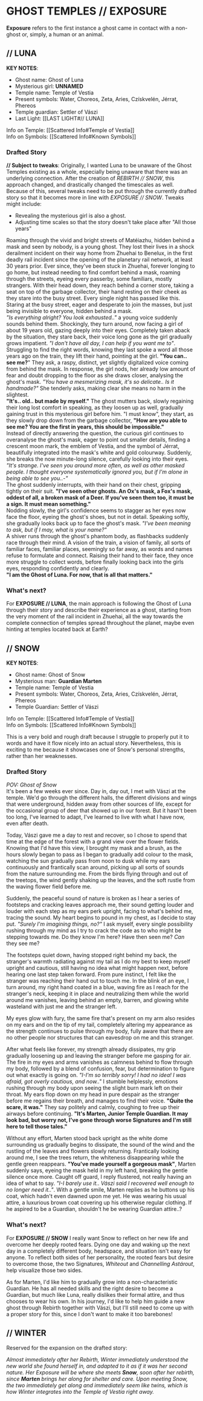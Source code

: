 # GHOST TEMPLES // EXPOSURE  
**Exposure** refers to the first instance a ghost came in contact with a non-ghost or, simply, a human or an animal.

## // LUNA
**KEY NOTES**:  
- Ghost name: Ghost of Luna  
- Mysterious girl: **UNNAMED**
- Temple name: Temple of Vestia
- Present symbols: Water, Choreos, Zeta, Aries, Czískvelén, Jérrat, Phereos  
- Temple guardian: Settler of Vászi
- Last Light: [[LAST LIGHT#// LUNA]]

Info on Temple: [[Scattered Info#Temple of Vestia]] \
Info on Symbols: [[Scattered Info#Known Symbols]]
### Drafted Story
**// Subject to tweaks**: Originally, I wanted Luna to be unaware of the Ghost Temples existing as a whole, especially being unaware that there was an underlying connection. After the creation of *REBIRTH // SNOW*, this approach changed, and drastically changed the timescales as well. Because of this, several tweaks need to be put through the currently drafted story so that it becomes more in line with *EXPOSURE // SNOW*. Tweaks might include:
- Revealing the mysterious girl is also a ghost.
- Adjusting time scales so that the story doesn't take place after "All those years"

Roaming through the vivid and bright streets of Matéiazhu, hidden behind a mask and seen by nobody, is a young ghost. They lost their lives in a shock derailment incident on their way home from Zhuehai to Benelux, in the first deadly rail incident since the opening of the planetary rail network, at least 30 years prior. Ever since, they've been stuck in Zhuehai, forever longing to go home, but instead needing to find comfort behind a mask, roaming through the streets, eyeing every passerby, some familiars, mostly strangers. With their head down, they reach behind a corner store, taking a seat on top of the garbage collector, their hand resting on their cheek as they stare into the busy street. Every single night has passed like this. Staring at the busy street, eager and desperate to join the masses, but just being invisible to everyone, hidden behind a mask.  \
*"Is everything alright? You look exhausted.."* a young voice suddenly sounds behind them. Shockingly, they turn around, now facing a girl of about 19 years old, gazing deeply into their eyes. Completely taken aback by the situation, they stare back, their voice long gone as the girl gradually grows impatient. *"I don't have all day, I can help if you want me to"*.  \
Struggling to find the right words, knowing they last spoke a word all those years ago on the train, they lift their hand, pointing at the girl. **"You can.. see me?**" They ask, a raspy, distinct, yet slightly digitalized voice coming from behind the mask. In response, the girl nods, her already low amount of fear and doubt dropping to the floor as she draws closer, analysing the ghost's mask. *"You have a mesmerizing mask, it's so delicate.. Is it handmade?"* She tenderly asks, making clear she means no harm in the slightest.  \
**"It's.. old.. but made by myself."** The ghost mutters back, slowly regaining their long lost comfort in speaking, as they loosen up as well, gradually gaining trust in this mysterious girl before him. "I must know", they start, as they slowly drop down from the garbage collector, **"How are you able to see me? You are the first in years, this should be impossible."**  \
Instead of directly answering the question, the curious girl continues to overanalyse the ghost's mask, eager to point out smaller details, finding a crescent moon mark, the emblem of Vestia, and the symbol of Jérrat, beautifully integrated into the mask's white and gold colourway. Suddenly, she breaks the now minute-long silence, carefully looking into their eyes. *"It's strange. I've seen you around more often, as well as other masked people. I thought everyone systematically ignored you, but if I'm alone in being able to see you..-"*  \
The ghost suddenly interrupts, with their hand on their chest, gripping tightly on their suit. **"I've seen other ghosts. An Ox's mask, a Fox's mask, oddest of all, a broken mask of a Deer. If you've seen them too, it must be a sign. It must mean something."**  \
Nodding slowly, the girl's confidence seems to stagger as her eyes now face the floor, eyeing the ghost's shoes, but not in detail. Speaking softly, she gradually looks back up to face the ghost's mask. *"I've been meaning to ask, but if I may, what is your name?"*  \
A shiver runs through the ghost's phantom body, as flashbacks suddenly race through their mind. A vision of the train, a vision of family, all sorts of familiar faces, familiar places, seemingly so far away, as words and names refuse to formulate and connect. Raising their hand to their face, they once more struggle to collect words, before finally looking back into the girls eyes, responding confidently and clearly.  \
**"I am the Ghost of Luna. For now, that is all that matters."**

### What's next?
For **EXPOSURE // LUNA**, the main approach is following the Ghost of Luna through their story and describe their experience as a ghost, starting from the very moment of the rail incident in Zhuehai, all the way towards the complete connection of temples spread throughout the planet, maybe even hinting at temples located back at Earth?


## // SNOW
**KEY NOTES**:
- Ghost name: Ghost of Snow
- Mysterious man: **Guardian Marten**
- Temple name: Temple of Vestia
- Present symbols: Water, Choreos, Zeta, Aries, Czískvelén, Jérrat, Phereos
- Temple Guardian: Settler of Vászi

Info on Temple: [[Scattered Info#Temple of Vestia]] \
Info on Symbols: [[Scattered Info#Known Symbols]]

This is a very bold and rough draft because I struggle to properly put it to words and have it flow nicely into an actual story. Nevertheless, this is exciting to me because it showcases one of Snow's personal strengths, rather than her weaknesses.  

### Drafted Story
*POV: Ghost of Snow*  \
It's been a few weeks ever since. Day in, day out, I met with Vászi at the temple. We'd go through the different halls, the different divisions and wings that were underground, hidden away from other sources of life, except for the occasional group of deer that showed up in our forest. But it hasn't been too long, I've learned to adapt, I've learned to live with what I have now, even after death. 

Today, Vászi gave me a day to rest and recover, so I chose to spend that time at the edge of the forest with a grand view over the flower fields. Knowing that I'd have this view, I brought my mask and a brush, as the hours slowly began to pass as I began to gradually add colour to the mask, watching the sun gradually pass from noon to dusk while my ears continuously and frantically scan around, picking up all sorts of sounds from the nature surrounding me. From the birds flying through and out of the treetops, the wind gently shaking up the leaves, and the soft rustle from the waving flower field before me.

Suddenly, the peaceful sound of nature is broken as I hear a series of footsteps and cracking leaves approach me, their sound getting louder and louder with each step as my ears perk upright, facing to what's behind me, tracing the sound. My heart begins to pound in my chest, as I decide to stay put. *"Surely I'm imagining things, no?"* I ask myself, every single possibility rushing through my mind as I try to crack the code as to who might be stepping towards me. Do they know I'm here? Have then seen me? *Can* they see me?  
  
The footsteps quiet down, having stopped right behind my back, the stranger's warmth radiating against my tail as I do my best to keep myself upright and cautious, still having no idea what might happen next, before hearing one last step taken forward. From pure instinct, I felt like the stranger was reaching their hand out to touch me. In the blink of an eye, I turn around, my right hand coated in a blue, waving fire as I reach for the stranger's neck, keeping it in place and neutralizing them while the world around me vanishes, leaving behind an empty, barren, and glowing white wasteland with just me and the stranger left.  
  
My eyes glow with fury, the same fire that's present on my arm also resides on my ears and on the tip of my tail, completely altering my appearance as the strength continues to pulse through my body, fully aware that there are no other people nor structures that can eavesdrop on me and this stranger.  
  
After what feels like forever, my strength already dissipates, my grip gradually loosening up and leaving the stranger before me gasping for air. The fire in my eyes and arms vanishes as calmness behind to flow through my body, followed by a blend of confusion, fear, but determination to figure out what exactly is going on. *"I-I'm so terribly sorry! I had no idea! I was afraid, got overly cautious, and now.."* I stumble helplessly, emotions rushing through my body upon seeing the slight burn mark left on their throat. My ears flop down on my head in pure despair as the stranger before me regains their breath, and manages to find their voice. **"Quite the scare, it was."** They say politely and calmly, coughing to free up their airways before continuing. **"It's Marten, Junior Temple Guardian. It may look bad, but worry not, I've gone through worse Signatures and I'm still here to tell those tales."**

Without any effort, Marten stood back upright as the white dome surrounding us gradually begins to dissipate, the sound of the wind and the rustling of the leaves and flowers slowly returning. Frantically looking around me, I see the trees return, the whiteness disappearing while the gentle green reappears. **"You've made yourself a gorgeous mask"**, Marten suddenly says, eyeing the mask held in my left hand, breaking the gentle silence once more. Caught off guard, I reply flustered, not really having an idea of what to say. *"I-I barely use it.. Vászi said I recovered well enough to no longer need it.."*. With a gentle smile, Marten replies as he buttons up his coat, which hadn't even dawned upon me yet. He was wearing his usual attire, a luxurious brown coat covering up his otherwise regular clothing. If he aspired to be a Guardian, shouldn't he be wearing Guardian attire..?

### What's next?
For **EXPOSURE // SNOW** I really want Snow to reflect on her new life and overcome her deeply rooted fears. Dying one day and waking up the next day in a completely different body, headspace, and situation isn't easy for anyone. To reflect both sides of her personality, the rooted fears but desire to overcome those, the two Signatures, *Whiteout* and *Channelling Astárout*, help visualize those two sides. 

As for Marten, I'd like him to gradually grow into a non-characteristic Guardian. He has all needed skills and the right desire to become a Guardian, but much like Luna, really dislikes their formal attire, and thus chooses to wear his own. In his journey, I'd like to help him guide a new ghost through Rebirth together with Vászi, but I'll still need to come up with a proper story for this, since I don't want to make it too barebones! 


## // WINTER

Reserved for the expansion on the drafted story:

*Almost immediately after her Rebirth, Winter immediately understood the new world she found herself in, and adapted to it as if it was her second nature. Her Exposure will be where she meets **Snow**, soon after her rebirth, since **Marten** brings her along for shelter and care. Upon meeting Snow, the two immediately get along and immediately seem like twins, which is how Winter integrates into the Temple of Vestia right away.*